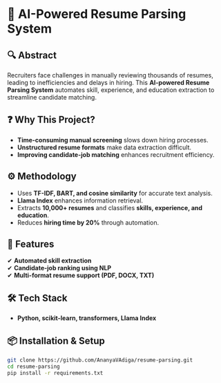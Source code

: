 # 📄 AI-Powered Resume Parsing System  

## **🔍 Abstract**  
Recruiters face challenges in manually reviewing thousands of resumes, leading to inefficiencies and delays in hiring. This **AI-powered Resume Parsing System** automates skill, experience, and education extraction to streamline candidate matching.  

## **❓ Why This Project?**  
- **Time-consuming manual screening** slows down hiring processes.  
- **Unstructured resume formats** make data extraction difficult.  
- **Improving candidate-job matching** enhances recruitment efficiency.  

## **⚙️ Methodology**  
- Uses **TF-IDF, BART, and cosine similarity** for accurate text analysis.  
- **Llama Index** enhances information retrieval.  
- Extracts **10,000+ resumes** and classifies **skills, experience, and education**.  
- Reduces **hiring time by 20%** through automation.  

## **🚀 Features**  
✔ **Automated skill extraction**  
✔ **Candidate-job ranking using NLP**  
✔ **Multi-format resume support (PDF, DOCX, TXT)**  

## **🛠 Tech Stack**  
- **Python, scikit-learn, transformers, Llama Index**  

## **📦 Installation & Setup**  
```bash
git clone https://github.com/AnanyaVAdiga/resume-parsing.git
cd resume-parsing
pip install -r requirements.txt    

